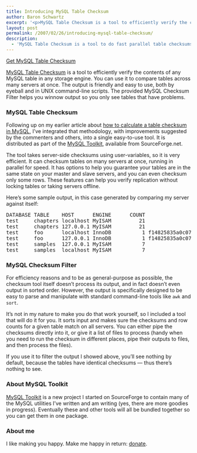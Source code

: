 ```yaml
---
title: Introducing MySQL Table Checksum
author: Baron Schwartz
excerpt: '<p>MySQL Table Checksum is a tool to efficiently verify the contents of any MySQL table in any storage engine.  You can use it to compare tables across many servers at once.  The output is friendly and easy to use, both by eyeball and in UNIX command-line scripts.  The provided MySQL Checksum Filter helps you winnow output so you only see tables that have problems.</p>'
layout: post
permalink: /2007/02/26/introducing-mysql-table-checksum/
description:
  - 'MySQL Table Checksum is a tool to do fast parallel table checksums across many MySQL servers.  It can verify slaves are identical to the master.'
---
```

<p class="download">
  <a href="http://code.google.com/p/maatkit">Get MySQL Table Checksum</a>
</p>

[MySQL Table Checksum][1] is a tool to efficiently verify the contents of any MySQL table in any storage engine. You can use it to compare tables across many servers at once. The output is friendly and easy to use, both by eyeball and in UNIX command-line scripts. The provided MySQL Checksum Filter helps you winnow output so you only see tables that have problems.

### MySQL Table Checksum

Following up on my earlier article about [how to calculate a table checksum in MySQL][2], I&#8217;ve integrated that methodology, with improvements suggested by the commenters and others, into a single easy-to-use tool. It is distributed as part of the [MySQL Toolkit][1], available from SourceForge.net.

The tool takes server-side checksums using user-variables, so it is very efficient. It can checksum tables on many servers at once, running in parallel for speed. It has options to help you guarantee your tables are in the same state on your master and slave servers, and you can even checksum only some rows. These features can help you verify replication without locking tables or taking servers offline.

Here&#8217;s some sample output, in this case generated by comparing my server against itself:

<pre>DATABASE TABLE    HOST      ENGINE      COUNT                                 CHECKSUM TIME WAIT STAT  LAG
test     chapters localhost MyISAM         21                                218345624    0    0 NULL NULL
test     chapters 127.0.0.1 MyISAM         21                                218345624    0    0 NULL NULL
test     foo      localhost InnoDB          1 f14825835a0c07091c7b6a28c8a9f7120667815d    0    0 NULL NULL
test     foo      127.0.0.1 InnoDB          1 f14825835a0c07091c7b6a28c8a9f7120667815d    0    0 NULL NULL
test     samples  127.0.0.1 MyISAM          7                               2103838486    0    0 NULL NULL
test     samples  localhost MyISAM          7                               2103838486    0    0 NULL NULL</pre>

### MySQL Checksum Filter

For efficiency reasons and to be as general-purpose as possible, the checksum tool itself doesn&#8217;t process its output, and in fact doesn&#8217;t even output in sorted order. However, the output is specifically designed to be easy to parse and manipulate with standard command-line tools like `awk` and `sort`.

It&#8217;s not in my nature to make you do that work yourself, so I included a tool that will do it for you. It sorts input and makes sure the checksums and row counts for a given table match on all servers. You can either pipe the checksums directly into it, or give it a list of files to process (handy when you need to run the checksum in different places, pipe their outputs to files, and then process the files).

If you use it to filter the output I showed above, you&#8217;ll see nothing by default, because the tables have identical checksums &#8212; thus there&#8217;s nothing to see.

### About MySQL Toolkit

[MySQL Toolkit][1] is a new project I started on SourceForge to contain many of the MySQL utilities I&#8217;ve written and am writing (yes, there are more goodies in progress). Eventually these and other tools will all be bundled together so you can get them in one package.

### About me

I like making you happy. Make me happy in return: [donate][3].

 [1]: http://code.google.com/p/maatkit/
 [2]: /blog/2007/01/25/how-to-calculate-table-checksums-in-mysql/
 [3]: /blog/donate/